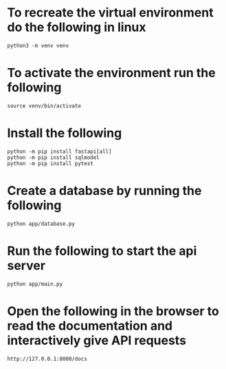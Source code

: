 # To recreate the virtual environment do the following in linux
```
python3 -m venv venv
```

# To activate the environment run the following
```
source venv/bin/activate
```

# Install the following
```
python -m pip install fastapi[all]
python -m pip install sqlmodel
python -m pip install pytest
```

# Create a database by running the following
```
python app/database.py
```

# Run the following to start the api server
```
python app/main.py
```

# Open the following in the browser to read the documentation and interactively give API requests
```
http://127.0.0.1:8000/docs
```